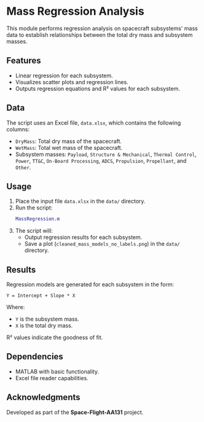 
# Mass Regression Analysis

This module performs regression analysis on spacecraft subsystems' mass data to establish relationships between the total dry mass and subsystem masses. 

## Features

- Linear regression for each subsystem.
- Visualizes scatter plots and regression lines.
- Outputs regression equations and R² values for each subsystem.

## Data

The script uses an Excel file, `data.xlsx`, which contains the following columns:
- `DryMass`: Total dry mass of the spacecraft.
- `WetMass`: Total wet mass of the spacecraft.
- Subsystem masses: `Payload`, `Structure & Mechanical`, `Thermal Control`, `Power`, `TT&C`, `On-Board Processing`, `ADCS`, `Propulsion`, `Propellant`, and `Other`.

## Usage

1. Place the input file `data.xlsx` in the `data/` directory.
2. Run the script:
   ```matlab
   MassRegression.m
   ```
3. The script will:
   - Output regression results for each subsystem.
   - Save a plot (`cleaned_mass_models_no_labels.png`) in the `data/` directory.

## Results

Regression models are generated for each subsystem in the form:
```
Y = Intercept + Slope * X
```
Where:
- `Y` is the subsystem mass.
- `X` is the total dry mass.

R² values indicate the goodness of fit.

## Dependencies

- MATLAB with basic functionality.
- Excel file reader capabilities.

## Acknowledgments

Developed as part of the **Space-Flight-AA131** project.
